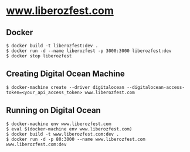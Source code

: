 # www.liberozfest.com

## Docker

    $ docker build -t liberozfest:dev .
    $ docker run -d --name liberozfest -p 3000:3000 liberozfest:dev
    $ docker stop liberozfest


## Creating Digital Ocean Machine

    $ docker-machine create --driver digitalocean --digitalocean-access-token=<your_api_access_token> www.liberozfest.com


## Running on Digital Ocean

    $ docker-machine env www.liberozfest.com
    $ eval $(docker-machine env www.liberozfest.com)
    $ docker build -t www.liberozfest.com:dev .
    $ docker run -d -p 80:3000 --name www.liberozfest.com www.liberozfest.com:dev
